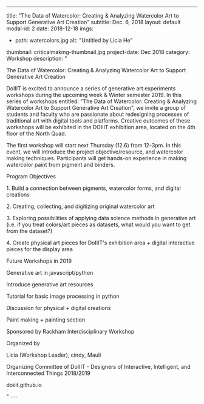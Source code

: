 
---
title: "The Data of Watercolor: Creating & Analyzing Watercolor Art to Support Generative Art Creation"
subtitle: Dec. 6, 2018
layout: default
modal-id: 2
date: 2018-12-18
imgs: 
  - path: watercolors.jpg
    alt: "Untitled by Licia He"

thumbnail: criticalmaking-thumbnail.jpg
project-date: Dec 2018
category: Workshop
description: "<p>The Data of Watercolor: Creating & Analyzing Watercolor Art to Support Generative Art Creation</p>

<p> DoIIIT is excited to announce a series of generative art experiments workshops during the upcoming week & Winter semester 2019. In this series of workshops entitled: "The Data of Watercolor: Creating & Analyzing Watercolor Art to Support Generative Art Creation", we invite a group of students and faculty who are passionate about redesigning processes of traditional art with digital tools and platforms. Creative outcomes of these workshops will be exhibited in the DOIIIT exhibition area, located on the 4th floor of the North Quad.</p>

<p>The first workshop will start next Thursday (12.6) from 12-3pm. In this event, we will introduce the project objective/resource, and watercolor making techniques. Participants will get hands-on experience in making watercolor paint from pigment and binders. </p>

<p>Program Objectives</p>

<p> 1. Build a connection between pigments, watercolor forms, and digital creations </p>
<p> 2. Creating, collecting, and digitizing original watercolor art </p>
<p> 3. Exploring possibilities of applying data science methods in generative art (i.e. if you treat colors/art pieces as datasets, what would you want to get from the dataset?) </p>
<p> 4. Create physical art pieces for DoIIIT's exhibition area + digital interactive pieces for the display area </p>

<p> Future Workshops in 2019 </p>

<p> Generative art in javascript/python </p>
<p> Introduce generative art resources </p>
<p> Tutorial for basic image processing in python </p>
<p> Discussion for physical + digital creations  </p>
<p> Paint making +  painting section </p>

<p>Sponsored by Rackham Interdisciplinary Workshop</p>

<p>Organized by</p>
<p>Licia (Workshop Leader), cindy, Mauli</p>
<p>Organizing Committee of DoIIIT - Designers of Interactive, Intelligent, and Interconnected Things 2018/2019</p>
<p>doiiit.github.io</p>"
---
